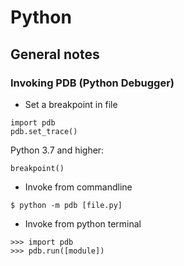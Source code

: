 # Python

## General notes

### Invoking PDB (Python Debugger)

* Set a breakpoint in file

```
import pdb
pdb.set_trace()
```

Python 3.7 and higher:
```
breakpoint()
```

* Invoke from commandline

```
$ python -m pdb [file.py]
```

* Invoke from python terminal

```
>>> import pdb
>>> pdb.run([module])
```

